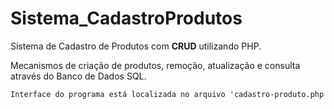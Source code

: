 # Sistema_CadastroProdutos
Sistema de Cadastro de Produtos com **CRUD** utilizando PHP.

Mecanismos de criação de produtos, remoção, atualização e consulta através do Banco de Dados SQL.

```txt
Interface do programa está localizada no arquivo 'cadastro-produto.php' (CRUD/cadastro-produto.php)
```
